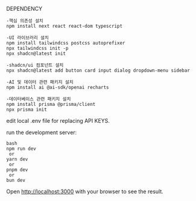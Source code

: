 DEPENDENCY
```
-핵심 의존성 설치
npm install next react react-dom typescript

-UI 라이브러리 설치
npm install tailwindcss postcss autoprefixer
npx tailwindcss init -p
npx shadcn@latest init

-shadcn/ui 컴포넌트 설치
npx shadcn@latest add button card input dialog dropdown-menu sidebar

-AI 및 데이터 관련 패키지 설치
npm install ai @ai-sdk/openai recharts

-데이터베이스 관련 패키지 설치
npm install prisma @prisma/client
npx prisma init
```

edit local .env file for replacing API KEYS.


run the development server:
```
bash
npm run dev
 or
yarn dev
 or
pnpm dev
 or
bun dev
```

Open [http://localhost:3000](http://localhost:3000) with your browser to see the result.

